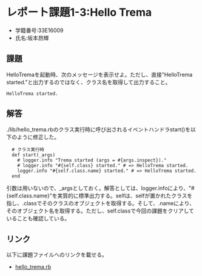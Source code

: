 # レポート課題1-3:Hello Trema
* 学籍番号:33E16009
* 氏名:坂本昂輝

## 課題
HelloTremaを起動時、次のメッセージを表示せよ。ただし、直接"HelloTrema started."と出力するのではなく、クラス名を取得して出力すること。
```
HelloTrema started.
```

## 解答
./lib/hello_trema.rbのクラス実行時に呼び出されるイベントハンドラstart()を以下のように修正した。
```
  # クラス実行時
  def start(_args)
    # logger.info "Trema started (args = #{args.inspect})."
    # logger.info "#{self.class} started." # => HelloTrema started.
    logger.info "#{self.class.name} started." # => HelloTrema started.
  end
```
引数は用いないので、_argsとしておく。解答としては、logger.infoにより、"#{self.class.name}"を実質的に標準出力する。selfは、selfが置かれたクラスを指し、.classでそのクラスのオブジェクトを取得する。そして、.nameにより、そのオブジェクト名を取得する。ただし、self.classで今回の課題をクリアしていることも確認している。

## リンク
以下に課題ファイルへのリンクを載せる。
* [hello_trema.rb](https://github.com/handai-trema/hello-trema-k-sakamoto3-1/blob/master/lib/hello_trema.rb)
